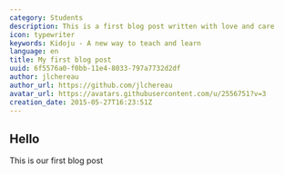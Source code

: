```yaml
---
category: Students
description: This is a first blog post written with love and care
icon: typewriter
keywords: Kidoju - A new way to teach and learn
language: en
title: My first blog post
uuid: 6f5576a0-f0bb-11e4-8033-797a7732d2df
author: jlchereau
author_url: https://github.com/jlchereau
avatar_url: https://avatars.githubusercontent.com/u/2556751?v=3
creation_date: 2015-05-27T16:23:51Z
---
```

## Hello
This is our first blog post
